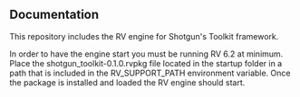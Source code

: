 ## Documentation
This repository includes the RV engine for Shotgun's Toolkit framework.

In order to have the engine start you must be running RV 6.2 at minimum.
Place the shotgun_toolkit-0.1.0.rvpkg file located in the startup folder in
a path that is included in the RV_SUPPORT_PATH environment variable.  Once
the package is installed and loaded the RV engine should start.

